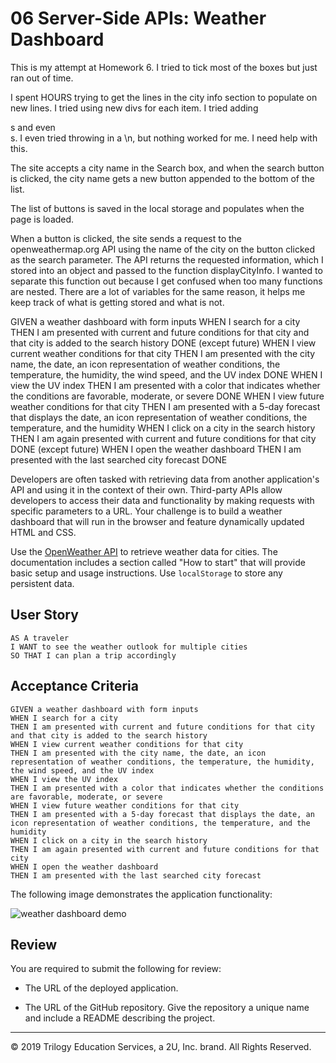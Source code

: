 # 06 Server-Side APIs: Weather Dashboard

This is my attempt at Homework 6. I tried to tick most of the boxes but 
just ran out of time.

I spent HOURS trying to get the lines in the city info section to populate on 
new lines. I tried using new divs for each item. I tried adding <p>s and even 
<br>s. I even tried throwing in a \n, but nothing worked for me. I need help with this. 

The site accepts a city name in the Search box, and when the search button is clicked, the city name gets a new button appended to the bottom of the list.

The list of buttons is saved in the local storage and populates when the page is loaded.

When a button is clicked, the site sends a request to the openweathermap.org API using the name of the city on the button clicked as the search parameter. The API returns the requested information, which I stored into an object and passed to the function displayCityInfo. I wanted to separate this function out because I get confused when too many functions are nested. There are a lot of variables for the same reason, it helps me keep track of what is getting stored and what is not.

GIVEN a weather dashboard with form inputs
WHEN I search for a city
THEN I am presented with current and future conditions for that city and that city is added to the search history
DONE (except future)
WHEN I view current weather conditions for that city
THEN I am presented with the city name, the date, an icon representation of weather conditions, the temperature, the humidity, the wind speed, and the UV index
DONE
WHEN I view the UV index
THEN I am presented with a color that indicates whether the conditions are favorable, moderate, or severe
DONE
WHEN I view future weather conditions for that city
THEN I am presented with a 5-day forecast that displays the date, an icon representation of weather conditions, the temperature, and the humidity
WHEN I click on a city in the search history
THEN I am again presented with current and future conditions for that city
DONE (except future)
WHEN I open the weather dashboard
THEN I am presented with the last searched city forecast
DONE


Developers are often tasked with retrieving data from another application's API and using it in the context of their own. Third-party APIs allow developers to access their data and functionality by making requests with specific parameters to a URL. Your challenge is to build a weather dashboard that will run in the browser and feature dynamically updated HTML and CSS.

Use the [OpenWeather API](https://openweathermap.org/api) to retrieve weather data for cities. The documentation includes a section called "How to start" that will provide basic setup and usage instructions. Use `localStorage` to store any persistent data.

## User Story

```
AS A traveler
I WANT to see the weather outlook for multiple cities
SO THAT I can plan a trip accordingly
```

## Acceptance Criteria

```
GIVEN a weather dashboard with form inputs
WHEN I search for a city
THEN I am presented with current and future conditions for that city and that city is added to the search history
WHEN I view current weather conditions for that city
THEN I am presented with the city name, the date, an icon representation of weather conditions, the temperature, the humidity, the wind speed, and the UV index
WHEN I view the UV index
THEN I am presented with a color that indicates whether the conditions are favorable, moderate, or severe
WHEN I view future weather conditions for that city
THEN I am presented with a 5-day forecast that displays the date, an icon representation of weather conditions, the temperature, and the humidity
WHEN I click on a city in the search history
THEN I am again presented with current and future conditions for that city
WHEN I open the weather dashboard
THEN I am presented with the last searched city forecast
```

The following image demonstrates the application functionality:

![weather dashboard demo](./Assets/06-server-side-apis-homework-demo.png)

## Review

You are required to submit the following for review:

* The URL of the deployed application.

* The URL of the GitHub repository. Give the repository a unique name and include a README describing the project.

- - -
© 2019 Trilogy Education Services, a 2U, Inc. brand. All Rights Reserved.
